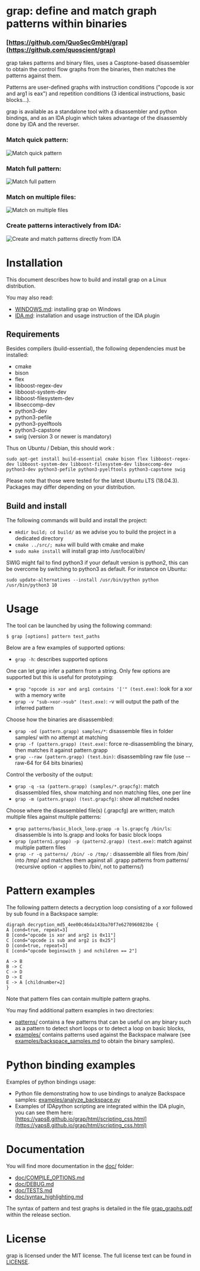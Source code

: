 # grap: define and match graph patterns within binaries
### [https://github.com/QuoSecGmbH/grap](https://github.com/quoscient/grap)
grap takes patterns and binary files, uses a Casptone-based disassembler to obtain the control flow graphs from the binaries, then matches the patterns against them.

Patterns are user-defined graphs with instruction conditions ("opcode is xor and arg1 is eax") and repetition conditions (3 identical instructions, basic blocks...).

grap is available as a standalone tool with a disassembler and python bindings, and as an IDA plugin which takes advantage of the disassembly done by IDA and the reverser.

### Match quick pattern:
![Match quick pattern](https://github.com/yaps8/yaps8.github.io/raw/master/grap/figures/backspace_quick_pattern.png)

### Match full pattern:
![Match full pattern](https://github.com/yaps8/yaps8.github.io/raw/master/grap/figures/backspace_full_pattern.png)

### Match on multiple files:
![Match on multiple files](https://github.com/yaps8/yaps8.github.io/raw/master/grap/figures/backspace_quiet.png)

### Create patterns interactively from IDA:
![Create and match patterns directly from IDA](https://github.com/yaps8/yaps8.github.io/raw/master/grap/figures/ida_create_pattern_v1_2_1.png)


# Installation
This document describes how to build and install grap on a Linux distribution.

You may also read:

- [WINDOWS.md](WINDOWS.md): installing grap on Windows
- [IDA.md](IDA.md): installation and usage instruction of the IDA plugin

## Requirements
Besides compilers (build-essential), the following dependencies must be installed:

- cmake
- bison
- flex 
- libboost-regex-dev
- libboost-system-dev
- libboost-filesystem-dev
- libseccomp-dev
- python3-dev
- python3-pefile
- python3-pyelftools
- python3-capstone
- swig (version 3 or newer is mandatory)

Thus on Ubuntu / Debian, this should work :
```
sudo apt-get install build-essential cmake bison flex libboost-regex-dev libboost-system-dev libboost-filesystem-dev libseccomp-dev python3-dev python3-pefile python3-pyelftools python3-capstone swig
```

Please note that those were tested for the latest Ubuntu LTS (18.04.3).
Packages may differ depending on your distribution.

## Build and install
The following commands will build and install the project:

- `mkdir build; cd build/` as we advise you to build the project in a dedicated directory
- `cmake ../src/; make` will build with cmake and make
- `sudo make install` will install grap into /usr/local/bin/

SWIG might fail to find python3 if your default version is python2, this can be overcome by switching to python3 as default.
For instance on Ubuntu:
```
sudo update-alternatives --install /usr/bin/python python /usr/bin/python3 10
```

# Usage
The tool can be launched by using the following command:

`$ grap [options] pattern test_paths`

Below are a few examples of supported options:

- `grap -h`: describes supported options

One can let grap infer a pattern from a string. Only few options are supported but this is useful for prototyping:

- `grap "opcode is xor and arg1 contains '['" (test.exe)`: look for a xor with a memory write
- `grap -v "sub->xor->sub" (test.exe)`: -v will output the path of the inferred pattern

Choose how the binaries are disassembled:

- `grap -od (pattern.grapp) samples/*`: disassemble files in folder samples/ with no attempt at matching
- `grap -f (pattern.grapp) (test.exe)`: force re-disassembling the binary, then matches it against pattern.grapp
- `grap --raw (pattern.grapp) (test.bin)`: disassembling raw file (use --raw-64 for 64 bits binaries)

Control the verbosity of the output:

- `grap -q -sa (pattern.grapp) (samples/*.grapcfg)`: match disassembled files, show matching and non matching files, one per line
- `grap -m (pattern.grapp) (test.grapcfg)`: show all matched nodes

Choose where the disassembled file(s) (.grapcfg) are written; match multiple files against multiple patterns:

- `grap patterns/basic_block_loop.grapp -o ls.grapcfg /bin/ls`: disassemble ls into ls.grapp and looks for basic block loops
- `grap (pattern1.grapp) -p (pattern2.grapp) (test.exe)`: match against multiple pattern files
- `grap -r -q patterns/ /bin/ -o /tmp/` : disassemble all files from /bin/ into /tmp/ and matches them against all .grapp patterns from patterns/ (recursive option -r applies to /bin/, not to patterns/)

# Pattern examples
The following pattern detects a decryption loop consisting of a xor followed by sub found in a Backspace sample:
```
digraph decryption_md5_4ee00c46da143ba70f7e6270960823be {
A [cond=true, repeat=3]
B [cond="opcode is xor and arg2 is 0x11"]
C [cond="opcode is sub and arg2 is 0x25"]
D [cond=true, repeat=3]
E [cond="opcode beginswith j and nchildren == 2"]

A -> B
B -> C
C -> D
D -> E
E -> A [childnumber=2]
}
```

Note that pattern files can contain multiple pattern graphs.

You may find additional pattern examples in two directories:

- [patterns/](patterns/) contains a few patterns that can be useful on any binary such as a pattern to detect short loops or to detect a loop on basic blocks,
- [examples/](examples/) contains patterns used against the Backspace malware (see [examples/backspace_samples.md](examples/backspace_samples.md) to obtain the binary samples).

# Python binding examples
Examples of python bindings usage:

- Python file demonstrating how to use bindings to analyze Backspace samples: [examples/analyze_backspace.py](examples/analyze_backspace.py)
- Examples of IDApython scripting are integrated within the IDA plugin, you can see them here: [https://yaps8.github.io/grap/html/scripting_css.html](https://yaps8.github.io/grap/html/scripting_css.html)

# Documentation
You will find more documentation in the [doc/](doc/) folder:

- [doc/COMPILE_OPTIONS.md](doc/COMPILE_OPTIONS.md)
- [doc/DEBUG.md](doc/DEBUG.md)
- [doc/TESTS.md](doc/TESTS.md)
- [doc/syntax_highlighting.md](doc/syntax_highlighting.md)

The syntax of pattern and test graphs is detailed in the file [grap\_graphs.pdf](https://github.com/QuoSecGmbH/grap/releases/download/v1.1.0/grap_graphs.pdf) within the release section.

# License
grap is licensed under the MIT license. The full license text can be found in [LICENSE](LICENSE).
